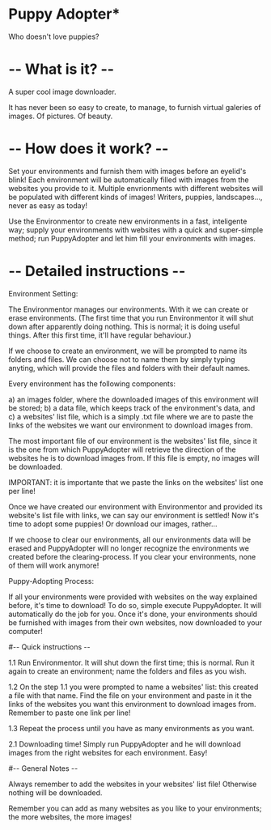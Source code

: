 
# Puppy Adopter*

Who doesn't love puppies?

# -- What is it? --

A super cool image downloader.

It has never been so easy to create, to manage, to furnish virtual galeries
of images. Of pictures. Of beauty.


# -- How does it work? --

Set your environments and furnish them with images before an eyelid's blink!
Each environment will be automatically filled with images from the websites
you provide to it. Multiple envrionments with different websites will be
populated with different kinds of images! Writers, puppies, landscapes..., never
as easy as today!

Use the Environmentor to create new environments in a fast, inteligente way;
supply your environments with websites with a quick and super-simple method;
run PuppyAdopter and let him fill your environments with images.

# -- Detailed instructions --

Environment Setting:

The Environmentor manages our environments. With it we can create or erase
environments. (The first time that you run Environmentor it will shut down after
apparently doing nothing. This is normal; it is doing useful things. After
this first time, it'll have regular behaviour.)

If we choose to create an environment, we will be prompted to name its folders
and files. We can choose not to name them by simply typing anyting, which will
provide the files and folders with their default names.

Every environment has the following components:

a) an images folder, where the downloaded images of this environment will be stored;
b) a data file, which keeps track of the environment's data, and
c) a websites' list file, which is a simply .txt file where we are to paste the
links of the websites we want our environment to download images from.

The most important file of our environment is the websites' list file, since it
is the one from which PuppyAdopter will retrieve the direction of the websites
he is to download images from. If this file is empty, no images will be
downloaded.

IMPORTANT: it is importante that we paste the links on the websites' list one
per line!

Once we have created our environment with Environmentor and provided its
website's list file with links, we can say our environment is settled! Now
it's time to adopt some puppies! Or download our images, rather...

If we choose to clear our environments, all our environments data will be
erased and PuppyAdopter will no longer recognize the environments we created
before the clearing-process. If you clear your environments, none of them
will work anymore!

Puppy-Adopting Process:

If all your environments were provided with websites on the way explained before,
it's time to download! To do so, simple execute PuppyAdopter. It will automatically
do the job for you. Once it's done, your environments should be furnished with
images from their own websites, now downloaded to your computer!

#-- Quick instructions --

1.1 Run Environmentor. It will shut down the first time; this is normal.
Run it again to create an environment; name the folders and files as
you wish.

1.2 On the step 1.1 you were prompted to name a websites' list: this created a file
with that name. Find the file on your environment and paste in it the
links of the websites you want this environment to download images from. Remember
to paste one link per line!

1.3 Repeat the process until you have as many environments as you want.

2.1 Downloading time! Simply run PuppyAdopter and he will download images from
the right websites for each environment. Easy!

#-- General Notes --

Always remember to add the websites in your websites' list file! Otherwise nothing
will be downloaded.

Remember you can add as many websites as you like to your environments; the
more websites, the more images!
